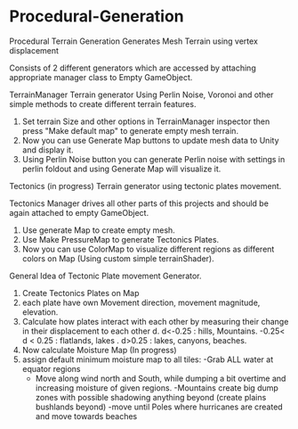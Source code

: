 # Procedural-Generation
Procedural Terrain Generation
Generates Mesh Terrain using vertex displacement

Consists of 2 different generators which are accessed by attaching appropriate manager class to Empty GameObject.

TerrainManager
  Terrain generator Using Perlin Noise, Voronoi and other simple methods to create different terrain features.
  1. Set terrain Size and other options in TerrainManager inspector then press "Make default map" to generate empty mesh terrain.
  2. Now you can use Generate Map buttons to update mesh data to Unity and display it.
  3. Using Perlin Noise button you can generate Perlin noise with settings in perlin foldout and using Generate Map will visualize it.
  
Tectonics (in progress)
Terrain generator using tectonic plates movement.

Tectonics Manager drives all other parts of this projects and should be again attached to empty GameObject.
1. Use generate Map to create empty mesh.
2. Use Make PressureMap to generate Tectonics Plates.
3. Now you can use ColorMap to visualize different regions as different colors on Map (Using custom simple terrainShader).

General Idea of Tectonic Plate movement Generator.

1. Create Tectonics Plates on Map
2. each plate have own Movement direction, movement magnitude, elevation.
3. Calculate how plates interact with each other by measuring their change in their displacement to each other d.
  d<-0.25 : hills, Mountains.
  -0.25< d < 0.25 : flatlands, lakes .
  d>0.25 : lakes, canyons, beaches.
 4. Now calculate Moisture Map (In progress)
 5. assign default minimum moisture map to all tiles:
  -Grab ALL water at equator regions
	- Move along wind north and South, while dumping a bit overtime and increasing moisture of given regions.
	-Mountains create big dump zones with possible shadowing anything beyond (create plains bushlands beyond)
	-move until Poles where hurricanes are created and move towards beaches
 
 
